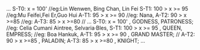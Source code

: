 ...
<Bueaty>
S-T0: x = 100'  //eg:Lin Wenwen, Bing Chan, Lin Fei
S-T1: 100 > x >= 95  //eg:Mu Feifei,Fei Er,Guo Hui
A-T1: 95 > x >= 90 //eg: Nana,
A-T2: 90 > x >=85  //eg:
A-T3: 85 > x >=80  //
...
<Chivalric order>
S-T0: x = 100' , GODNESS, PATRONESS; //eg: Celia Cumani Aintree, Selvaria·Bles, 
S-T1: 100 > x >= 95 , QUEEN, EMPRESS; //eg: Boa Hankuk,
A-T1: 95 > x >= 90  , GRAND MASTER; //
A-T2: 90 > x >=85 , PALADIN; 
A-T3: 85 > x >=80 , KNIGHT; 
...
